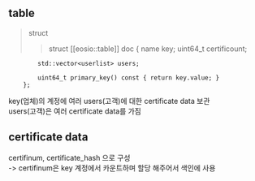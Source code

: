 table
-------------
> struct
>   >	struct [[eosio::table]] doc {
				name key;
				uint64_t certificount;

			std::vector<userlist> users;
			
			uint64_t primary_key() const { return key.value; }
		};

key(업체)의 계정에 여러 users(고객)에 대한 certificate data 보관<br>
users(고객)은 여러 certificate data를 가짐<br>

certificate data
-------------
certifinum, certificate_hash 으로 구성<br>
-> certifinum은 key 계정에서 카운트하며 할당 해주어서 색인에 사용<br>




